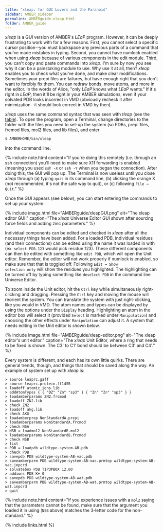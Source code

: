 ```yaml
---
title: "xleap: for GUI Lovers and the Paranoid"
sidebar: AMBER_sidebar
permalink: AMBERguide-xleap.html
folder: AMBER_guide
---
```


<link rel="stylesheet" href="css/theme-orange.css">

*xleap* is a GUI version of AMBER's *LEaP* program.
However, it can be deeply frustrating to work with for a few reasons.
First, you cannot select a specific cursor position--you must backspace any
previous parts of a command that you've made mistakes in typing.
Second, you cannot have numlock enabled when using *xleap* because of various
components in the edit module.
Third, you can't copy and paste commands into *xleap*.
I'm sure by now you see why it can be a painstaking module to use.
Why use it at all, then?
*xleap* enables you to check what you've done, and make clear modifications.
Sometimes your prepi files are failures,
but have enough right that you don't want to forcibly fix them.
You can redraw bonds, move atoms, and more in the editor.
In the words of Alice, "only *LEaP* knows what *LEaP* wants."
If it's right in *LEaP*, then it'll be right in your AMBER simulations,
even if your solvated PDB looks incorrect in VMD
(obviously recheck it after minimization--it should look correct in VMD by then).

*xleap* uses the same command syntax that was seen with *tleap*
(see the [table](AMBERguide-LEAP.html#table)).
To open the program, open a Terminal, change directories to the folder with
the files you need to set-up the system (so PDBs, prepi files, frcmod files,
    mol2 files, and lib files), and enter
```bash
$ AMBERHOME/bin/xleap
```
into the command line.

{% include note.html content="If you're doing this remotely
(i.e. through an ssh connection) you'll need to make sure X11 forwarding is
enabled (meaning you used `ssh -X` or `ssh -Y` when you began the connection).
After doing this, the GUI will pop up. The Terminal is now useless until you
close *xleap* through (a) typing `quit` in its command line,
(b) clicking the orange X (not recommended, it's not the safe way to quit), or
(c) following <code>File &rarr; Quit</code>." %}

Once the GUI appears (see below), you can start entering the commands to set up
your system.

{% include image.html file="AMBERguide/xleapGUI.png"
alt="The xleap editor GUI." caption="The <i>xleap</i> Universe Editor GUI shown
after sourcing force fields and adding zinc parameters." %}

Individual components can be edited and checked in *xleap* after all the
necessary things have been added. For a loaded PDB, individual residues
(and their connections) can be edited using the name it was loaded in with
(ex. `select PDB.123` would pick residue 123).
These different components can then be edited with something like `edit PDB`,
which will open the Unit editor.
Remember, the editor will not work properly if numlock is enabled, so make
sure that that is toggled off.
Following <code>Edit &rarr; Show selection only</code> will show the residues you
highlighted. The highlighting can be turned off by typing something
like `deselect PDB` in the command line Universe Editor.

To zoom inside the Unit editor, hit the `Ctrl` key while simultaneously
right-clicking and dragging.
Pressing the `Ctrl` key and moving the mouse will reorient the system.
You can translate the system with just right-clicking, like you would in VMD.
The atom names and types can be displayed by using the options under the
`Display` heading.
Highlighting an atom in the editor box will select it
(provided `Select` is marked under `Manipulation`) and choosing the other
effects under `Manipulation` can adjust it.
A system that needs editing in the Unit editor is shown below.

{% include image.html file="AMBERguide/xleap-editor.png"
alt="The xleap editor's unit editor." caption="The <i>xleap</i> Unit Editor,
where a ring that needs to be fixed is shown. The C3' to C1' bond should be
between C3' and C4'." %}

Every system is different, and each has its own little quirks.
There are general trends, though, and things that should be saved along the way.
An example of system set up with *xleap* is:
```
> source leaprc.gaff
> source leaprc.protein.ff14SB
> loadoff atomic_ions.lib
> addAtomTypes { { "DZ" "Zn" "sp3" } { "Zn" "Zn" "sp3" } }
> loadamberparams ZN2.frcmod
> loadoff ZN2.lib
> check ZN2
> loadoff akg.lib
> check AKG
> loadamberprep NonStandardA.prepi
> loadamberparams NonStandardA.frcmod
> check NSA
> NSB = loadmol2 NonStandardB.mol2
> loadamberparams NonStandardB.frcmod
> check NSB
> list
> PDB = loadpdb wildtype-system-AB.pdb
> check PDB
> savepdb PDB wildtype-system-AB-vac.pdb
> saveamberparm PDB wildtype-system-AB-vac.prmtop wildtype-system-AB-vac.inpcrd
> solvatebox PDB TIP3PBOX 12.00
> addions PDB K+ 0
> savepdb PDB wildtype-system-AB-wat.pdb
> saveamberparm PDB wildtype-system-AB-wat.prmtop wildtype-system-AB-wat.inpcrd
> quit
```

{% include note.html content="If you experience issues with a `mol2` saying
that the parameters cannot be found, make sure that the argument you loaded
it in using (`NSB` above) matches the 3-letter code for the non-standard." %}

{% include links.html %}
